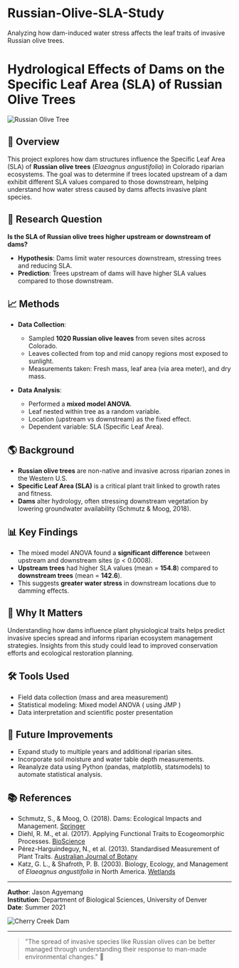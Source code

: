 # Russian-Olive-SLA-Study
Analyzing how dam-induced water stress affects the leaf traits of invasive Russian olive trees.
# Hydrological Effects of Dams on the Specific Leaf Area (SLA) of Russian Olive Trees

![Russian Olive Tree](https://upload.wikimedia.org/wikipedia/commons/3/3e/Elaeagnus_angustifolia.jpg)

## 🌿 Overview
This project explores how dam structures influence the Specific Leaf Area (SLA) of **Russian olive trees** (*Elaeagnus angustifolia*) in Colorado riparian ecosystems. The goal was to determine if trees located upstream of a dam exhibit different SLA values compared to those downstream, helping understand how water stress caused by dams affects invasive plant species.

## 🔬 Research Question
**Is the SLA of Russian olive trees higher upstream or downstream of dams?**

- **Hypothesis**: Dams limit water resources downstream, stressing trees and reducing SLA.
- **Prediction**: Trees upstream of dams will have higher SLA values compared to those downstream.

## 📈 Methods
- **Data Collection**:
  - Sampled **1020 Russian olive leaves** from seven sites across Colorado.
  - Leaves collected from top and mid canopy regions most exposed to sunlight.
  - Measurements taken: Fresh mass, leaf area (via area meter), and dry mass.

- **Data Analysis**:
  - Performed a **mixed model ANOVA**.
  - Leaf nested within tree as a random variable.
  - Location (upstream vs downstream) as the fixed effect.
  - Dependent variable: SLA (Specific Leaf Area).

## 🌎 Background
- **Russian olive trees** are non-native and invasive across riparian zones in the Western U.S.
- **Specific Leaf Area (SLA)** is a critical plant trait linked to growth rates and fitness.
- **Dams** alter hydrology, often stressing downstream vegetation by lowering groundwater availability (Schmutz & Moog, 2018).

## 📊 Key Findings
- The mixed model ANOVA found a **significant difference** between upstream and downstream sites (p < 0.0008).
- **Upstream trees** had higher SLA values (mean = **154.8**) compared to **downstream trees** (mean = **142.6**).
- This suggests **greater water stress** in downstream locations due to damming effects.

## 🎯 Why It Matters
Understanding how dams influence plant physiological traits helps predict invasive species spread and informs riparian ecosystem management strategies. Insights from this study could lead to improved conservation efforts and ecological restoration planning.

## 🛠 Tools Used
- Field data collection (mass and area measurement)
- Statistical modeling: Mixed model ANOVA ( using JMP )
- Data interpretation and scientific poster presentation

## 🚀 Future Improvements
- Expand study to multiple years and additional riparian sites.
- Incorporate soil moisture and water table depth measurements.
- Reanalyze data using Python (pandas, matplotlib, statsmodels) to automate statistical analysis.

## 📚 References
- Schmutz, S., & Moog, O. (2018). Dams: Ecological Impacts and Management. [Springer](https://doi.org/10.1007/978-3-319-73250-3_6)
- Diehl, R. M., et al. (2017). Applying Functional Traits to Ecogeomorphic Processes. [BioScience](https://doi.org/10.1093/biosci/bix080)
- Pérez-Harguindeguy, N., et al. (2013). Standardised Measurement of Plant Traits. [Australian Journal of Botany](https://doi.org/10.1071/BT12225)
- Katz, G. L., & Shafroth, P. B. (2003). Biology, Ecology, and Management of *Elaeagnus angustifolia* in North America. [Wetlands](https://doi.org/10.1672/0277-5212(2003)023[0763:BEAMOE]2.0.CO;2)

---

**Author**: Jason Agyemang  
**Institution**: Department of Biological Sciences, University of Denver  
**Date**: Summer 2021

![Cherry Creek Dam](https://upload.wikimedia.org/wikipedia/commons/5/59/Cherry_Creek_Dam_CO.jpg)

---

> "The spread of invasive species like Russian olives can be better managed through understanding their response to man-made environmental changes." 🌱
